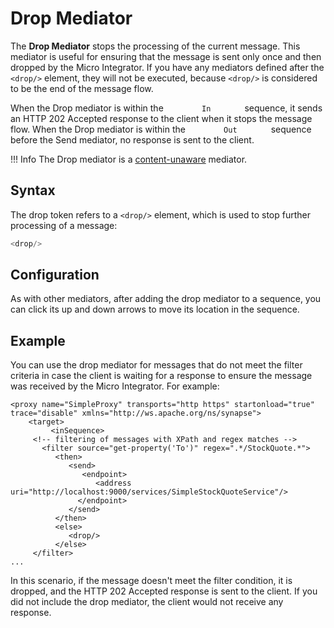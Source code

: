# Drop Mediator

The **Drop Mediator** stops the processing of the current message. This mediator is useful for ensuring that the message is sent only once and
then dropped by the Micro Integrator. If you have any mediators defined after the `<drop/>` element, they will not be executed, because `<drop/>` is considered to be the end of the message flow.

When the Drop mediator is within the `         In        ` sequence, it sends an HTTP 202 Accepted response to the client when it stops the message flow. When the Drop mediator is within the `         Out        ` sequence before the Send mediator, no response is sent to the client.

!!! Info
    The Drop mediator is a [content-unaware]({{base_path}}/references/mediators/about-mediators/#classification-of-mediators) mediator.

## Syntax

The drop token refers to a `<drop/>` element, which is used to stop further processing of a message:

``` java
<drop/>
```

## Configuration

As with other mediators, after adding the drop mediator to a sequence, you can click its up and down arrows to move its location in the sequence.

## Example

You can use the drop mediator for messages that do not meet the filter criteria in case the client is waiting for a response to ensure the message was received by the Micro Integrator. For example:

```
<proxy name="SimpleProxy" transports="http https" startonload="true" trace="disable" xmlns="http://ws.apache.org/ns/synapse">
    <target>
         <inSequence>
     <!-- filtering of messages with XPath and regex matches -->
       <filter source="get-property('To')" regex=".*/StockQuote.*">
          <then>
             <send>
                <endpoint>
                   <address uri="http://localhost:9000/services/SimpleStockQuoteService"/>
               </endpoint>
             </send>
          </then>
          <else>
             <drop/>
          </else>
     </filter>
...
```

In this scenario, if the message doesn't meet the filter condition, it is dropped, and the HTTP 202 Accepted response is sent to the client. If
you did not include the drop mediator, the client would not receive any response.
